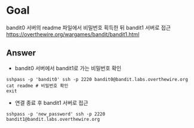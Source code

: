 # Goal

bandit0 서버의 readme 파일에서 비밀번호 획득한 뒤  bandit1 서버로 접근
https://overthewire.org/wargames/bandit/bandit1.html

## Answer

- bandit0 서버에서 bandit1로 가는 비밀번호 확인

```shell
sshpass -p 'bandit0' ssh -p 2220 bandit0@bandit.labs.overthewire.org
cat readme # 비밀번호 확인
exit
```

- 연결 종료 후 bandit1 서버로 접근

```shell
sshpass -p 'new_password' ssh -p 2220 bandit1@bandit.labs.overthewire.org
```
